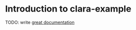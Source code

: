 # Introduction to clara-example

TODO: write [great documentation](http://jacobian.org/writing/great-documentation/what-to-write/)
